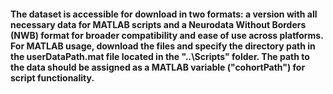 #### The dataset is accessible for download in two formats: a version with all necessary data for MATLAB scripts and a Neurodata Without Borders (NWB) format for broader compatibility and ease of use across platforms. For MATLAB usage, download the files and specify the directory path in the userDataPath.mat file located in the "..\Scripts" folder. The path to the data should be assigned as a MATLAB variable ("cohortPath") for script functionality.
